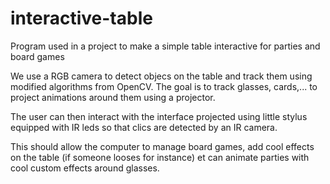 # interactive-table
Program used in a project to make a simple table interactive for parties and board games


We use a RGB camera to detect objecs on the table and track them using modified algorithms from OpenCV.
The goal is to track glasses, cards,... to project animations around them using a projector.

The user can then interact with the interface projected using little stylus equipped with IR leds so that clics are detected by an IR camera.

This should allow the computer to manage board games, add cool effects on the table (if someone looses for instance) et can animate parties with cool custom effects around glasses.
